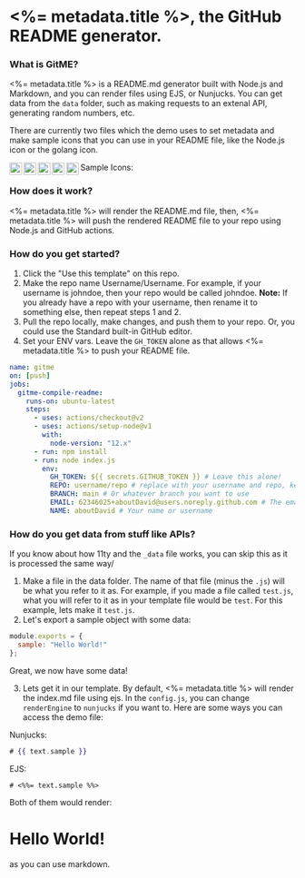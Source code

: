 # <%= metadata.title %>, the GitHub README generator.

### What is GitME?

<%= metadata.title %> is a README.md generator built with Node.js and Markdown, and you can render files using EJS, or Nunjucks.
You can get data from the `data` folder, such as making requests to an extenal API, generating random numbers, etc.

There are currently two files which the demo uses to set metadata and make sample icons that you can use in your README file,
like the Node.js icon or the golang icon.

Sample Icons:
<img src="<%= icons.markdown %>" width="22px" align="left">
<img src="<%= icons.nodejs %>" width="22px" align="left">
<img src="<%= icons.python %>" width="22px" align="left">
<img src="<%= icons.golang %>" width="22px" align="left">
<img src="<%= icons.php %>" width="22px" align="left">

### How does it work?

<%= metadata.title %> will render the README.md file, then, <%= metadata.title %> will push the rendered README file to your repo using Node.js and GitHub actions.

### How do you get started?

1. Click the "Use this template" on this repo.
2. Make the repo name Username/Username. For example, if your username is johndoe, then your repo would be called johndoe.
   **Note:** If you already have a repo with your username, then rename it to something else, then repeat steps 1 and 2.
3. Pull the repo locally, make changes, and push them to your repo. Or, you could use the Standard built-in GitHub editor.
4. Set your ENV vars. Leave the `GH_TOKEN` alone as that allows <%= metadata.title %> to push your README file.

```yml
name: gitme
on: [push]
jobs:
  gitme-compile-readme:
    runs-on: ubuntu-latest
    steps:
      - uses: actions/checkout@v2
      - uses: actions/setup-node@v1
        with:
          node-version: "12.x"
      - run: npm install
      - run: node index.js
        env:
          GH_TOKEN: ${{ secrets.GITHUB_TOKEN }} # Leave this alone!
          REPO: username/repo # replace with your username and repo, keep the "/"
          BRANCH: main # Or whatever branch you want to use
          EMAIL: 62346025+aboutDavid@users.noreply.github.com # The email you use for Git Commits.
          NAME: aboutDavid # Your name or username
```

### How do you get data from stuff like APIs?

If you know about how 11ty and the `_data` file works, you can skip this as it is processed the same way/

1. Make a file in the data folder. The name of that file (minus the `.js`) will be what you refer to it as.
   For example, if you made a file called `test.js`, what you will refer to it as in your template file would be `test`. For this example, lets make it `test.js`.
2. Let's export a sample object with some data:

```js
module.exports = {
  sample: "Hello World!"
};
```

Great, we now have some data!

3. Lets get it in our template. By default, <%= metadata.title %> will render the index.md file using ejs.
   In the `config.js`, you can change `renderEngine` to `nunjucks` if you want to. Here are some ways you can access the demo file:

Nunjucks:

```hbs
# {{ text.sample }}
```

EJS:

```ejs
# <%%= text.sample %%>
```

Both of them would render:

# Hello World!

as you can use markdown.
